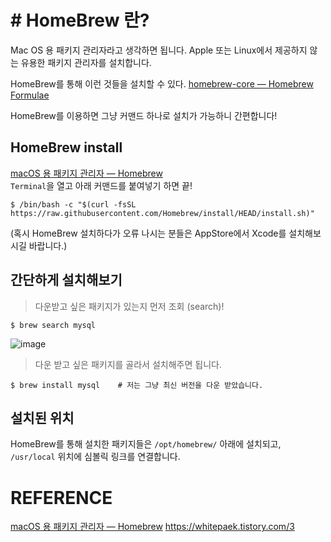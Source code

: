 # # HomeBrew 란?
Mac OS 용 패키지 관리자라고 생각하면 됩니다. Apple 또는 Linux에서 제공하지 않는 유용한 패키지 관리자를 설치합니다.

HomeBrew를 통해 이런 것들을 설치할 수 있다. [homebrew-core — Homebrew Formulae](https://formulae.brew.sh/formula/)

HomeBrew를 이용하면 그냥 커맨드 하나로 설치가 가능하니 간편합니다!

## HomeBrew install

[macOS 용 패키지 관리자 — Homebrew](https://brew.sh/index_ko)  
`Terminal`을 열고 아래 커맨드를 붙여넣기 하면 끝!

```
$ /bin/bash -c "$(curl -fsSL https://raw.githubusercontent.com/Homebrew/install/HEAD/install.sh)"
```

(혹시 HomeBrew 설치하다가 오류 나시는 분들은 AppStore에서 Xcode를 설치해보시길 바랍니다.)

## 간단하게 설치해보기

> 다운받고 싶은 패키지가 있는지 먼저 조회 (search)!  

```
$ brew search mysql
```

![image](https://img1.daumcdn.net/thumb/R1280x0/?scode=mtistory2&fname=https%3A%2F%2Fblog.kakaocdn.net%2Fdn%2FzgTMW%2FbtrqPhXwLcy%2FBKAqsVBjkoZTWoYFTDcyRk%2Fimg.png)

> 다운 받고 싶은 패키지를 골라서 설치해주면 됩니다.  

```
$ brew install mysql    # 저는 그냥 최신 버전을 다운 받았습니다.
```

## 설치된 위치

HomeBrew를 통해 설치한 패키지들은 `/opt/homebrew/` 아래에 설치되고, `/usr/local` 위치에 심볼릭 링크를 연결합니다.

# REFERENCE
[macOS 용 패키지 관리자 — Homebrew](https://brew.sh/index_ko)
https://whitepaek.tistory.com/3